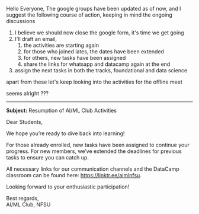 Hello Everyone,
The google groups have been updated as of now, and I suggest the following course of action, keeping in mind the ongoing discussions
1. I believe we should now close the google form, it's time we get going
2. I'll draft an email, 
	1. the activities are starting again
	2. for those who joined lates, the dates have been extended
	3. for others, new tasks have been assigned
	4. share the links for whatsapp and datacamp again at the end
3. assign the next tasks in both the tracks, foundational and data science

apart from these let's keep looking into the activities for the offline meet

seems alright ???

---

**Subject:** Resumption of AI/ML Club Activities

Dear Students,

We hope you’re ready to dive back into learning!

For those already enrolled, new tasks have been assigned to continue your progress. For new members, we’ve extended the deadlines for previous tasks to ensure you can catch up.

All necessary links for our communication channels and the DataCamp classroom can be found here: https://linktr.ee/aimlnfsu.

Looking forward to your enthusiastic participation!

Best regards,  
AI/ML Club, NFSU